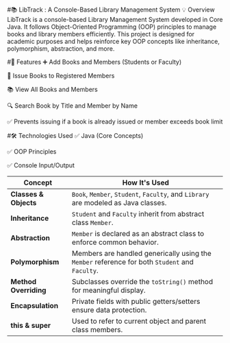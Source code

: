 #📚 LibTrack :
A Console-Based Library Management System
💡 Overview
LibTrack is a console-based Library Management System developed in Core Java. It follows Object-Oriented Programming (OOP) principles to manage books and library members efficiently. This project is designed for academic purposes and helps reinforce key OOP concepts like inheritance, polymorphism, abstraction, and more.

#🔧 Features
➕ Add Books and Members (Students or Faculty)

📕 Issue Books to Registered Members

📚 View All Books and Members

🔍 Search Book by Title and Member by Name

✅ Prevents issuing if a book is already issued or member exceeds book limit

#🛠️ Technologies Used
✅ Java (Core Concepts)

✅ OOP Principles

✅ Console Input/Output

| Concept               | How It's Used                                                                                  |
| --------------------- | ---------------------------------------------------------------------------------------------- |
| **Classes & Objects** | `Book`, `Member`, `Student`, `Faculty`, and `Library` are modeled as Java classes.             |
| **Inheritance**       | `Student` and `Faculty` inherit from abstract class `Member`.                                  |
| **Abstraction**       | `Member` is declared as an abstract class to enforce common behavior.                          |
| **Polymorphism**      | Members are handled generically using the `Member` reference for both `Student` and `Faculty`. |
| **Method Overriding** | Subclasses override the `toString()` method for meaningful display.                            |
| **Encapsulation**     | Private fields with public getters/setters ensure data protection.                             |                                     |
| **this & super**      | Used to refer to current object and parent class members.                                      |
